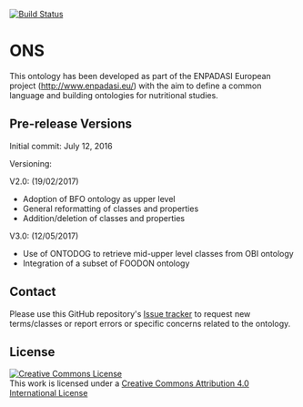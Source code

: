 [![Build Status](https://travis-ci.org/FrancescoVit/Ontology-for-Nutritional-Studies.svg?branch=master)](https://travis-ci.org/FrancescoVit/Ontology-for-Nutritional-Studies)

# ONS

This ontology has been developed as part of the ENPADASI European project (http://www.enpadasi.eu/) with the aim to define a common language and building ontologies for nutritional studies.

## Pre-release Versions

Initial commit: July 12, 2016

Versioning:

V2.0: (19/02/2017) 

- Adoption of BFO ontology as upper level
- General reformatting of classes and properties
- Addition/deletion of classes and properties

V3.0: (12/05/2017) 

- Use of ONTODOG to retrieve mid-upper level classes from OBI ontology
- Integration of a subset of FOODON ontology


## Contact
Please use this GitHub repository's [Issue tracker](https://github.com/FrancescoVit/Ontology-for-Nutritional-Studies/issues) to request new terms/classes or report errors or specific concerns related to the ontology.

## License
<a rel="license" href="http://creativecommons.org/licenses/by/4.0/"><img alt="Creative Commons License" style="border-width:0" src="https://i.creativecommons.org/l/by/4.0/88x31.png" /></a><br />This work is licensed under a <a rel="license" href="http://creativecommons.org/licenses/by/4.0/">Creative Commons Attribution 4.0 International License</a>

